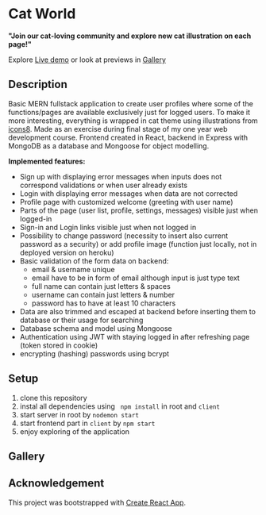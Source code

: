 # Cat World

**"Join our cat-loving community and explore new cat illustration on each page!"**

Explore [Live demo](https://cat-world-full.herokuapp.com) or look at previews in [Gallery](#gallery)

## Description

Basic MERN fullstack application to create user profiles where some of the functions/pages are available exclusively just for logged users. To make it more interesting, everything is wrapped in cat theme using illustrations from [icons8](https://icons8.com). Made as an exercise during final stage of my one year web development course. Frontend created in React, backend in Express with MongoDB as a database and Mongoose for object modelling.

**Implemented features:**

- Sign up with displaying error messages when inputs does not correspond validations or when user already exists
- Login with displaying error messages when data are not corrected
- Profile page with customized welcome (greeting with user name)
- Parts of the page (user list, profile, settings, messages) visible just when logged-in
- Sign-in and Login links visible just when not logged in
- Possibility to change password (necessity to insert also current password as a security) or add profile image (function just locally, not in deployed version on heroku)
- Basic validation of the form data on backend:
  - email & username unique
  - email have to be in form of email although input is just type text
  - full name can contain just letters & spaces
  - username can contain just letters & number
  - password has to have at least 10 characters
- Data are also trimmed and escaped at backend before inserting them to database or their usage for searching
- Database schema and model using Mongoose
- Authentication using JWT with staying logged in after refreshing page (token stored in cookie)
- encrypting (hashing) passwords using bcrypt

## Setup

1. clone this repository
2. instal all dependencies using ` npm install` in root and `client`
3. start server in root by `nodemon start`
4. start frontend part in `client` by `npm start`
5. enjoy exploring of the application

## Gallery

## Acknowledgement

This project was bootstrapped with [Create React App](https://github.com/facebook/create-react-app).
